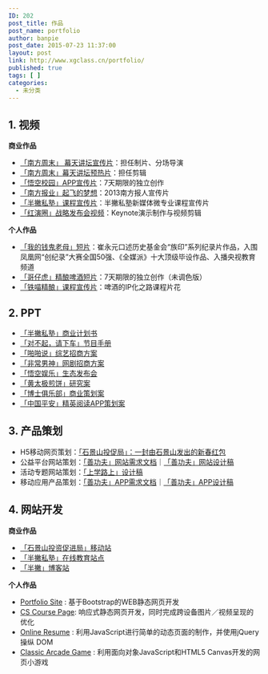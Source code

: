 ```yaml
---
ID: 202
post_title: 作品
post_name: portfolio
author: banpie
post_date: 2015-07-23 11:37:00
layout: post
link: http://www.xgclass.cn/portfolio/
published: true
tags: [ ]
categories:
  - 未分类
---
```

## 1\. 视频

**商业作品**

*   [「南方周末」 幕天讲坛宣传片][1]：担任制片、分场导演
*   [「南方周末」幕天讲坛预热片][2]：担任剪辑
*   [「悟空校园」APP宣传片][3]：7天期限的独立创作
*   [「南方报业」起飞的梦想][4]：2013南方报人宣传片
*   [「半撇私塾」课程宣传片][5]：半撇私塾新媒体微专业课程宣传片
*   [「红演圈」战略发布会视频][6]：Keynote演示制作与视频剪辑

**个人作品**

*   [「我的钱鬼老母」短片][7]：崔永元口述历史基金会“族印”系列纪录片作品，入围凤凰网“创纪录”大赛全国50强、《全媒派》十大顶级毕设作品、入播央视教育频道
*   [「哥仔虎」精酿啤酒短片][8]：7天期限的独立创作（未调色版）
*   [「铁喵精酿」课程宣传片][9]：啤酒的IP化之路课程片花

## 2\. PPT

*   [「半撇私塾」商业计划书][10]
*   [「对不起，请下车」节目手册][11]
*   [「啪啪说」综艺招商方案][12]
*   [「非常男神」网剧招商方案][13]
*   [「悟空娱乐」生态发布会][14]
*   [「黄太极煎饼」研究案][15]
*   [「博士俱乐部」商业策划案][16]
*   [「中国平安」精英阅读APP策划案][17]

## 3\. 产品策划

*   H5移动网页策划：[「石景山投促局」：一封由石景山发出的新春红包][18]
*   公益平台网站策划：[「善功夫」网站需求文档][19]｜[「善功夫」网站设计稿][20]
*   活动专题网站策划：[「上学路上」设计稿][21]
*   移动应用产品策划：[「善功夫」APP需求文档][22]｜[「善功夫」APP设计稿][23]

## 4\. 网站开发

**商业作品**

*   [「石景山投资促进局」移动站][24]
*   [「半撇私塾」在线教育站点][25]
*   [「半撇」博客站][26]

**个人作品**

*   [Portfolio Site][27] : 基于Bootstrap的WEB静态网页开发
*   [CS Course Page][28]: 响应式静态网页开发，同时完成跨设备图片／视频呈现的优化
*   [Online Resume][29] : 利用JavaScript进行简单的动态页面的制作，并使用jQuery 操纵 DOM
*   [Classic Arcade Game][30] : 利用面向对象JavaScript和HTML5 Canvas开发的网页小游戏

 [1]: http://t.cn/R7WoHCv
 [2]: http://t.cn/RvbdLCc
 [3]: http://v.youku.com/v_show/id_XMTQ0MTg5MzMyOA==.html?from=y1.7-2
 [4]: http://cdn.banpie.info/nfbr/PART4%20%E5%AE%A3%E4%BC%A0%E7%89%87.mp4
 [5]: https://v.qq.com/x/page/i05157imm5p.html
 [6]: http://v.youku.com/v_show/id_XMTQ0MTkyMDgxNg==.html
 [7]: http://t.cn/RLik0VY
 [8]: http://v.qq.com/x/page/z0170ude598.html
 [9]: http://v.qq.com/x/page/r030878bs62.html
 [10]: http://blog.bpteach.com/portfolio
 [11]: http://7xs680.com1.z0.glb.clouddn.com/%E3%80%8A%E5%AF%B9%E4%B8%8D%E8%B5%B7%EF%BC%8C%E8%AF%B7%E4%B8%8B%E8%BD%A6%E3%80%8B%E8%8A%82%E7%9B%AE%E7%AD%96%E5%88%92%E4%B9%A6.pdf
 [12]: http://7xs680.com1.z0.glb.clouddn.com/%E5%95%AA%E5%95%AA%E8%AF%B4%E6%8B%9B%E5%95%86%E9%80%9A%E6%A1%88_%E5%90%88%E4%BD%9C%E6%96%B9.pdf
 [13]: http://7arnhx.com1.z0.glb.clouddn.com/por%E9%9D%9E%E5%B8%B8%E7%94%B7%E7%A5%9E%E6%8B%9B%E5%95%86%E6%96%B9%E6%A1%88_160202.pdf
 [14]: http://7arnhx.com1.z0.glb.clouddn.com/por%E9%9D%92%E6%98%A5%E4%B9%8B%E4%B8%8A%EF%BC%8C%E5%A8%B1%E4%B9%90%E8%87%B3%E4%B8%8A_051225_%E7%B2%BE%E7%AE%80.pdf
 [15]: http://7arnhx.com1.z0.glb.clouddn.com/por%E9%BB%84%E5%A4%AA%E6%9E%81%E6%A1%88%E4%BE%8B%E7%A0%94%E7%A9%B6_150330.pdf
 [16]: http://7arnhx.com1.z0.glb.clouddn.com/por%E5%8D%9A%E5%A3%AB%E7%A4%BE%E7%BE%A4%E7%AD%96%E5%88%92%E4%B9%A6_20131011_wcb.pdf
 [17]: http://7arnhx.com1.z0.glb.clouddn.com/por%E7%B2%BE%E8%8B%B1%E7%A7%BB%E5%8A%A8%E9%98%85%E8%AF%BB%E4%BA%A7%E5%93%81%E6%96%B9%E6%A1%88_20130929_wcb.pdf
 [18]: http://5e6196b0ccf8.ih5.cn/idea/hCXw3Ur
 [19]: http://www.xmind.net/m/88V4
 [20]: https://www.behance.net/gallery/28141627/SKF_WEB
 [21]: https://www.behance.net/gallery/28142299/SKF_Speical
 [22]: http://banpie.farbox.com/PRD-of-shankungfu
 [23]: https://www.behance.net/gallery/28140621/SKF_APP
 [24]: http://devmidai.github.io/bjsjstcj/
 [25]: www.bpteach.com
 [26]: blog.bpteach.com
 [27]: http://devmidai.github.io/FEND-Nanodegree-portfolio/
 [28]: http://devmidai.github.io/cs-course-page
 [29]: http://devmidai.github.io/FEND-Nanodegree-resume
 [30]: http://devmidai.github.io/FEND-Nanodegree-arcade-game-master